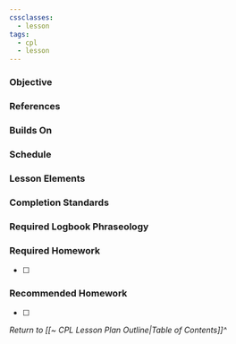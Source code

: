 ```yaml
---
cssclasses:
  - lesson
tags:
  - cpl
  - lesson
---
```

### Objective

### References

### Builds On

### Schedule

### Lesson Elements

### Completion Standards

### Required Logbook Phraseology

### Required Homework
- [ ] 

### Recommended Homework
- [ ] 

*Return to [[~ CPL Lesson Plan Outline|Table of Contents]]^*